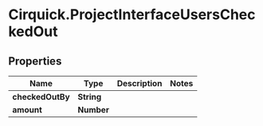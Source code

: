 # Cirquick.ProjectInterfaceUsersCheckedOut

## Properties
Name | Type | Description | Notes
------------ | ------------- | ------------- | -------------
**checkedOutBy** | **String** |  | 
**amount** | **Number** |  | 
